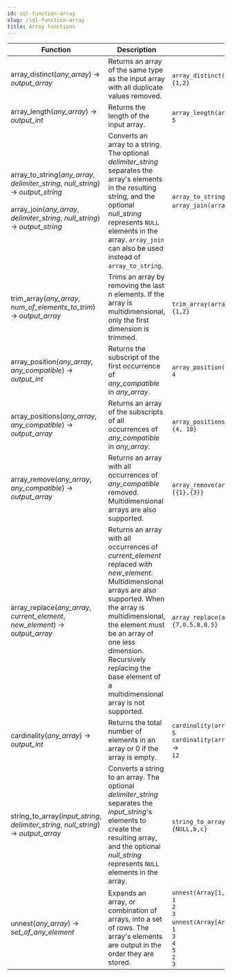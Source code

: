 ```yaml
---
id: sql-function-array
slug: /sql-function-array
title: Array functions
---
```


|Function|Description|Example|
|---|---|---|
| array_distinct(*any_array*) → *output_array* |Returns an array of the same type as the input array with all duplicate values removed.|`array_distinct(array[1,2,1,1])` → <br />`{1,2}`|
| array_length(*any_array*) → *output_int* |Returns the length of the input array.|`array_length(array[1,2,3,4,1])` → <br />`5`|
| array_to_string(*any_array*, *delimiter_string*, *null_string*) → *output_string* <br /><br /> array_join(*any_array*, *delimiter_string*, *null_string*) → *output_string* |Converts an array to a string. The optional *delimiter_string* separates the array's elements in the resulting string, and the optional *null_string* represents `NULL` elements in the array. `array_join` can also be used instead of `array_to_string`.|`array_to_string(array[1, 2, 3, NULL, 5], ',', '*')` → `1,2,3,*,5` <br /> `array_join(array[1, 2, 3, NULL, 5], ',', '*')` → `1,2,3,*,5`|
| trim_array(*any_array*, *num_of_elements_to_trim*) → *output_array* |Trims an array by removing the last n elements. If the array is multidimensional, only the first dimension is trimmed.|`trim_array(array[1,2,3,4,5,NULL], 4)` → <br />`{1,2}`|
|array_position(*any_array*, *any_compatible*) → *output_int* | Returns the subscript of the first occurrence of *any_compatible* in *any_array*. |`array_position(array[1,2,3,4,5,6,1,2,3,4,5,6], 4)` → <br />`4` | 
| array_positions(*any_array*, *any_compatible*) → *output_array* | Returns an array of the subscripts of all occurrences of *any_compatible* in *any_array*. | `array_positions(array[1,2,3,4,5,6,1,2,3,4,5,6], 4)` → <br />`{4, 10}` |
|array_remove(*any_array*, *any_compatible*) → *output_array* | Returns an array with all occurrences of *any_compatible* removed. Multidimensional arrays are also supported. | `array_remove(array[array[1],array[2],array[3],array[2]], array[2])` → <br />`{{1},{3}}`|
|array_replace(*any_array*, *current_element*, *new_element*) → *output_array* | Returns an array with all occurrences of *current_element* replaced with *new_element*. Multidimensional arrays are also supported. When the array is multidimensional, the element must be an array of one less dimension. Recursively replacing the base element of a multidimensional array is not supported. | `array_replace(array[7, null, 8, null], null, 0.5)` → <br />`{7,0.5,8,0.5}`|
| cardinality(*any_array*) → *output_int* |Returns the total number of elements in an array or 0 if the array is empty.|`cardinality(array[1,2,3,4,1])` → <br />`5` <br /> `cardinality(array[array[array[3,4,5],array[2,2,2]],array[array[6,7,8],array[0,0,0]]])` → <br />`12`|
| string_to_array(*input_string*, *delimiter_string*, *null_string*) → *output_array* |Converts a string to an array. The optional *delimiter_string* separates the *input_string*'s elements to create the resulting array, and the optional *null_string* represents `NULL` elements in the array.|`string_to_array('a b c', ' ', 'a')` → <br />`{NULL,b,c}`|
| unnest(*any_array*) → *set_of_any_element* |Expands an array, or combination of arrays, into a set of rows. The array's elements are output in the order they are stored.|`unnest(Array[1,2,3])` → <br />`1`<br />`2`<br />`3` <br /> `unnest(Array[Array[1,3,4,5],Array[2,3]])` → <br />`1`<br />`3`<br />`4`<br />`5`<br />`2`<br />`3`|

